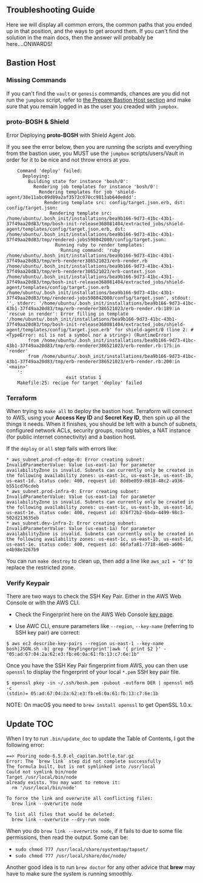 ## Troubleshooting Guide

Here we will display all common errors, the common paths that you ended up in
that position, and the ways to get around them. If you can't find the solution
in the main docs, then the answer will probably be here....ONWARDS!

## Bastion Host

### Missing Commands

If you can't find the `vault` or `genesis` commands, chances are you did not run
the `jumpbox` script, refer to [the Prepare Bastion Host section][1] and make
sure that you remain logged in as the user you creaded with `jumpbox`.  

### proto-BOSH & Shield

Error Deploying **proto-BOSH** with Shield Agent Job.

If you see the error below, then you are running the scripts and everything from
the bastion user, you MUST use the `jumpbox` scripts/users/Vault in order for it
to be nice and not throw errors at you.

```
    Command 'deploy' failed:
      Deploying:
        Building state for instance 'bosh/0':
          Rendering job templates for instance 'bosh/0':
            Rendering templates for job 'shield-agent/38e11abc09d09a2af3572c070cc9813ab640e8dd':
              Rendering template src: config/target.json.erb, dst: config/target.json:
                Rendering template src: /home/ubuntu/.bosh_init/installations/bea9b166-9d73-41bc-43b1-37f49aa20d83/tmp/bosh-init-release368081404/extracted_jobs/shield-agent/templates/config/target.json.erb, dst: /home/ubuntu/.bosh_init/installations/bea9b166-9d73-41bc-43b1-37f49aa20d83/tmp/rendered-jobs598042080/config/target.json:
                  Running ruby to render templates:
                    Running command: 'ruby /home/ubuntu/.bosh_init/installations/bea9b166-9d73-41bc-43b1-37f49aa20d83/tmp/erb-renderer386521023/erb-render.rb /home/ubuntu/.bosh_init/installations/bea9b166-9d73-41bc-43b1-37f49aa20d83/tmp/erb-renderer386521023/erb-context.json /home/ubuntu/.bosh_init/installations/bea9b166-9d73-41bc-43b1-37f49aa20d83/tmp/bosh-init-release368081404/extracted_jobs/shield-agent/templates/config/target.json.erb /home/ubuntu/.bosh_init/installations/bea9b166-9d73-41bc-43b1-37f49aa20d83/tmp/rendered-jobs598042080/config/target.json', stdout: '', stderr: '/home/ubuntu/.bosh_init/installations/bea9b166-9d73-41bc-43b1-37f49aa20d83/tmp/erb-renderer386521023/erb-render.rb:189:in `rescue in render': Error filling in template '/home/ubuntu/.bosh_init/installations/bea9b166-9d73-41bc-43b1-37f49aa20d83/tmp/bosh-init-release368081404/extracted_jobs/shield-agent/templates/config/target.json.erb' for shield-agent/0 (line 2: #<TypeError: nil is not a symbol nor a string>) (RuntimeError)
        from /home/ubuntu/.bosh_init/installations/bea9b166-9d73-41bc-43b1-37f49aa20d83/tmp/erb-renderer386521023/erb-render.rb:175:in `render'
        from /home/ubuntu/.bosh_init/installations/bea9b166-9d73-41bc-43b1-37f49aa20d83/tmp/erb-renderer386521023/erb-render.rb:200:in `<main>'
    ':
                      exit status 1
    Makefile:25: recipe for target 'deploy' failed
```

### Terraform

When trying to `make all` to deploy the bastion host. Terraform will connect to
AWS, using your **Access Key ID** and **Secret Key ID**, then spin up all the
things it needs.  When it finishes, you should be left with a bunch of subnets,
configured network ACLs, security groups, routing tables, a NAT instance (for
public internet connectivity) and a bastion host.

If the `deploy` or `all` step fails with errors like:

```
* aws_subnet.prod-cf-edge-0: Error creating subnet: InvalidParameterValue: Value (us-east-1a) for parameter availabilityZone is invalid. Subnets can currently only be created in the following availability zones: us-east-1c, us-east-1e, us-east-1b, us-east-1d. status code: 400, request id: 8ddbe059-0818-48c2-a936-b551cd76cdeb
* aws_subnet.prod-infra-0: Error creating subnet: InvalidParameterValue: Value (us-east-1a) for parameter availabilityZone is invalid. Subnets can currently only be created in the following availability zones: us-east-1c, us-east-1b, us-east-1d, us-east-1e. status code: 400, request id: 876f72b2-6bda-4499-98c3-502d213635eb
* aws_subnet.dev-infra-2: Error creating subnet: InvalidParameterValue: Value (us-east-1a) for parameter availabilityZone is invalid. Subnets can currently only be created in the following availability zones: us-east-1c, us-east-1b, us-east-1d, us-east-1e. status code: 400, request id: 66fafa81-7718-46eb-a606-e4b98e3267b9
```

You can run `make destroy` to clean up, then add a line like `aws_az1 = "d"` to
replace the restricted zone.

### Verify Keypair

There are two ways to check the SSH Key Pair. Either in the AWS Web Console or
with the AWS CLI.

* Check the Fingerprint here on the AWS Web Console [key page][amazon-keys].

* Use AWC CLI, ensure parameters like `--region`, `--key-name` (referring to SSH
key pair) are correct:

```
$ aws ec2 describe-key-pairs --region us-east-1 --key-name bosh|JSON.sh -b| grep 'KeyFingerprint'|awk '{ print $2 }' -
"05:ad:67:04:2a:62:e3:fb:e6:0a:61:fb:13:c7:6e:1b"
```

Once you have the SSH Key Pair fingerprint from AWS, you can then use `openssl`
to display the fingerprint of your local `*.pem` SSH key pair file.

```
$ openssl pkey -in ~/.ssh/bosh.pem -pubout -outform DER | openssl md5 -c
(stdin)= 05:ad:67:04:2a:62:e3:fb:e6:0a:61:fb:13:c7:6e:1b
```

NOTE: On macOS you need to `brew install openssl` to get OpenSSL 1.0.x.

## Update TOC

When I try to run `.bin/update_doc` to update the Table of Contents, I got the
following error:

```
==> Pouring node-6.5.0.el_capitan.bottle.tar.gz
Error: The `brew link` step did not complete successfully
The formula built, but is not symlinked into /usr/local
Could not symlink bin/node
Target /usr/local/bin/node
already exists. You may want to remove it:
  rm '/usr/local/bin/node'

To force the link and overwrite all conflicting files:
  brew link --overwrite node

To list all files that would be deleted:
  brew link --overwrite --dry-run node
```

When you do `brew link --overwrite node`, if it fails to due to some file
permissions, then read the output.  Some can be:

  * `sudo chmod 777 /usr/local/share/systemtap/tapset/`
  * `sudo chmod 777 /usr/local/share/doc/node/`

Another good idea is to run `brew doctor` for any other advice that **brew** may
have to make sure the system is running smoothly.

[1]:            https://github.com/starkandwayne/codex/blob/master/aws.md#prepare-bastion-host
[amazon-keys]:  https://console.aws.amazon.com/ec2/v2/home?#KeyPairs:sort=keyName
